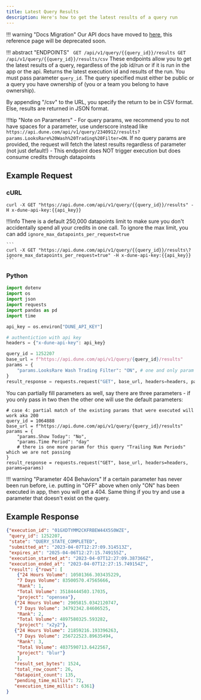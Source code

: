 ```yaml
---
title: Latest Query Results
description: Here's how to get the latest results of a query run
---
```


!!! warning "Docs Migration"
    Our API docs have moved to [here](https://dune.mintlify.app/api-reference/overview/introduction), this reference page will be deprecated soon.

!!! abstract "ENDPOINTS"
    ``` 
    GET /api/v1/query/{{query_id}}/results
    GET /api/v1/query/{{query_id}}/results/csv
    ```
These endpoints allow you to get the latest results of a query, regardless of the job id/run or if it is run in the app or the api. Returns the latest execution id and results of the run. You must pass parameter `query_id`. The query specified must either be public or a query you have ownership of (you or a team you belong to have ownership).

By appending "/csv" to the URL, you specify the return to be in CSV format. Else, results are returned in JSON format.


!!!tip "Note on Parameters"
    - For query params, we recommend you to not have spaces for a parameter, use underscore instead like `https://api.dune.com/api/v1/query/2340912/results?params.LooksRare%20Wash%20Trading%20Filter=ON`. If no query params are provided, the request will fetch the latest results regardless of parameter (not just default!)
    - This endpoint does NOT trigger execution but does consume credits through datapoints

## Example Request

### cURL

```
curl -X GET "https://api.dune.com/api/v1/query/{{query_id}}/results" -H x-dune-api-key:{{api_key}}
```

!!!info
    There is a default 250,000 datapoints limit to make sure you don't accidentally spend all your credits in one call. To ignore the max limit, you can add `ignore_max_datapoints_per_request=true`

    ```
    curl -X GET "https://api.dune.com/api/v1/query/{{query_id}}/results\?ignore_max_datapoints_per_request=true" -H x-dune-api-key:{{api_key}}
    ```

### Python

```Python
import dotenv
import os
import json
import requests
import pandas as pd
import time

api_key = os.environ["DUNE_API_KEY"]

# authentiction with api key
headers = {"x-dune-api-key": api_key}

query_id = 1252207
base_url = f"https://api.dune.com/api/v1/query/{query_id}/results"
params = {
    "params.LooksRare Wash Trading Filter": "ON", # one and only param for this query
}
result_response = requests.request("GET", base_url, headers=headers, params=params)
```

You can partially fill parameters as well, say there are three parameters - if you only pass in two then the other one will use the default parameters:

```
# case 4: partial match of the existing params that were executed will work aka 200
query_id = 1064888
base_url = f"https://api.dune.com/api/v1/query/{query_id}/results"
params = {
    "params.Show Today": "No",
    "params.Time Period": "day" 
    # there is one more param for this query "Trailing Num Periods" which we are not passing
}
result_response = requests.request("GET", base_url, headers=headers, params=params)
```

!!! warning "Parameter 404 Behaviors"
    If a certain parameter has never been run before, i.e. putting in "OFF" above when only "ON" has been executed in app, then you will get a 404. Same thing if you try and use a parameter that doesn't exist on the query.


## Example Response

```json
{"execution_id": "01GXDTYMM2CKFRBEW44X5S0WZE",
 "query_id": 1252207,
 "state": "QUERY_STATE_COMPLETED",
 "submitted_at": "2023-04-07T12:27:09.314513Z",
 "expires_at": "2025-04-06T12:27:15.749155Z",
 "execution_started_at": "2023-04-07T12:27:09.387366Z",
 "execution_ended_at": "2023-04-07T12:27:15.749154Z",
 "result": {"rows": [
    {"24 Hours Volume": 10501366.303435229,
    "7 Days Volume": 83500570.47565666,
    "Rank": 1,
    "Total Volume": 35184444503.17035,
    "project": "opensea"},
   {"24 Hours Volume": 2905815.0342120747,
    "7 Days Volume": 34792342.84606525,
    "Rank": 2,
    "Total Volume": 4897580325.593282,
    "project": "x2y2"},
   {"24 Hours Volume": 21859216.193396263,
    "7 Days Volume": 256722523.89635494,
    "Rank": 3,
    "Total Volume": 4037590713.6422567,
    "project": "blur"}
    ],
   "result_set_bytes": 1524,
   "total_row_count": 26,
   "datapoint_count": 135,
   "pending_time_millis": 72,
   "execution_time_millis": 6361}
}
```
